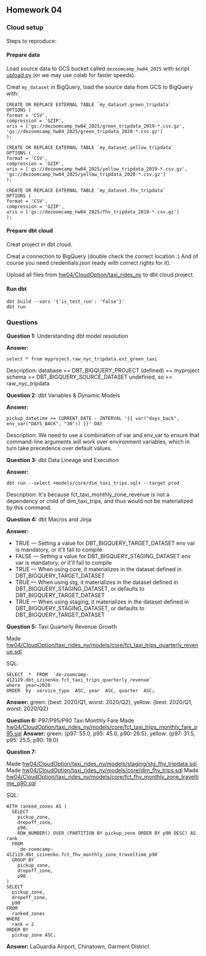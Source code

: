  
## Homework 04
### Cloud setup

Steps to reproduce: 

#### Prepare data
Load source data to GCS bucket called `dezoomcamp_hw04_2025` with script [upload.py](./CloudOption/uploader.py) (or we may use colab for faster speeds).
  
Creat `my_dataset` in BigQuery, load the source data from GCS to BigQuery with:

    CREATE OR REPLACE EXTERNAL TABLE `my_dataset.green_tripdata`
    OPTIONS (
    format = 'CSV',
    compression = 'GZIP',
    uris = ['gs://dezoomcamp_hw04_2025/green_tripdata_2019-*.csv.gz', 'gs://dezoomcamp_hw04_2025/green_tripdata_2020-*.csv.gz']
    );
    
    CREATE OR REPLACE EXTERNAL TABLE `my_dataset.yellow_tripdata`
    OPTIONS (
    format = 'CSV',
    compression = 'GZIP',
    uris = ['gs://dezoomcamp_hw04_2025/yellow_tripdata_2019-*.csv.gz', 'gs://dezoomcamp_hw04_2025/yellow_tripdata_2020-*.csv.gz']
    );
    
    CREATE OR REPLACE EXTERNAL TABLE `my_dataset.fhv_tripdata`
    OPTIONS (
    format = 'CSV',
    compression = 'GZIP',
    uris = ['gs://dezoomcamp_hw04_2025/fhv_tripdata_2019-*.csv.gz']
    );

#### Prepare dbt cloud
Creat project in dbt cloud.

Creat a connection to BigQuery (double check the correct location :) And of course you need credentials.json ready with correct rights for it).

Upload all files from [hw04/CloudOption/taxi_rides_ny](./CloudOption/taxi_rides_ny) to dbt cloud project.

#### Run dbt
    dbt build --vars '{'is_test_run': 'false'}'
    dbt run
  
### Questions

**Question 1:** Understanding dbt model resolution

 **Answer:**

    select * from myproject.raw_nyc_tripdata.ext_green_taxi

Description:
database == DBT_BIGQUERY_PROJECT (defined) == myproject
schema == DBT_BIGQUERY_SOURCE_DATASET undefined, so == raw_nyc_tripdata

  

**Question 2:** dbt Variables & Dynamic Models  

**Answer:**

    pickup_datetime >= CURRENT_DATE - INTERVAL '{{ var("days_back", env_var("DAYS_BACK", "30")) }}' DAY

Description:
We need to use a combination of var and env_var to ensure that command-line arguments will work over environment variables, which in turn take precedence over default values.

  
**Question 3:** dbt Data Lineage and Execution

**Answer:**

    dbt run --select +models/core/dim_taxi_trips.sql+ --target prod

Description:
It's because fct_taxi_monthly_zone_revenue is not a dependency or child of dim_taxi_trips, and thus would not be materialized by this command.
 

**Question 4:** dbt Macros and Jinja

**Answer:**

 - TRUE — Setting a value for DBT_BIGQUERY_TARGET_DATASET env var is
   mandatory, or it'll fail to compile
 - FALSE — Setting a value for
   DBT_BIGQUERY_STAGING_DATASET env var is mandatory, or it'll fail to
   compile
 - TRUE — When using core, it materializes in the dataset
   defined in DBT_BIGQUERY_TARGET_DATASET 
 - TRUE — When using stg, it
   materializes in the dataset defined in DBT_BIGQUERY_STAGING_DATASET,
   or defaults to DBT_BIGQUERY_TARGET_DATASET
 - TRUE — When using staging,
   it materializes in the dataset defined in
   DBT_BIGQUERY_STAGING_DATASET, or defaults to
   DBT_BIGQUERY_TARGET_DATASET

  
**Question 5:** Taxi Quarterly Revenue Growth
  
Made [hw04/CloudOption/taxi_rides_ny/models/core/fct_taxi_trips_quarterly_revenue.sql](./CloudOption/taxi_rides_ny/models/core/fct_taxi_trips_quarterly_revenue.sql)

SQL:

    SELECT  *  FROM  `de-zoomcamp-412119.dbt_izinenko.fct_taxi_trips_quarterly_revenue`
    where  year=2020
    ORDER  by  service_type  ASC, year  ASC, quarter  ASC;

**Answer:**
green: {best: 2020/Q1, worst: 2020/Q2}, yellow: {best: 2020/Q1, worst: 2020/Q2}
 

**Question 6:** P97/P95/P90 Taxi Monthly Fare
Made [hw04/CloudOption/taxi_rides_ny/models/core/fct_taxi_trips_monthly_fare_p95.sql](./CloudOption/taxi_rides_ny/models/core/fct_taxi_trips_monthly_fare_p95.sql)
  **Answer:**
  green: {p97: 55.0, p95: 45.0, p90: 26.5}, yellow: {p97: 31.5, p95: 25.5, p90: 19.0}
  
 
**Question 7:**

 Made [hw04/CloudOption/taxi_rides_ny/models/staging/stg_fhv_tripdata.sql](./CloudOption/taxi_rides_ny/models/staging/stg_fhv_tripdata.sql)
 Made [hw04/CloudOption/taxi_rides_ny/models/core/dim_fhv_trips.sql](./CloudOption/taxi_rides_ny/models/core/dim_fhv_trips.sql)
Made [hw04/CloudOption/taxi_rides_ny/models/core/fct_fhv_monthly_zone_traveltime_p90.sql](./CloudOption/taxi_rides_ny/models/core/fct_fhv_monthly_zone_traveltime_p90.sql)
 
SQL:

    WITH ranked_zones AS (
      SELECT
        pickup_zone,
        dropoff_zone,
        p90,
        ROW_NUMBER() OVER (PARTITION BY pickup_zone ORDER BY p90 DESC) AS rank
      FROM
        `de-zoomcamp-412119.dbt_izinenko.fct_fhv_monthly_zone_traveltime_p90`
      GROUP BY
        pickup_zone,
        dropoff_zone,
        p90
    )
    SELECT
      pickup_zone,
      dropoff_zone,
      p90
    FROM
      ranked_zones
    WHERE
      rank = 2
    ORDER BY
      pickup_zone ASC;

  **Answer:**
LaGuardia Airport, Chinatown, Garment District

